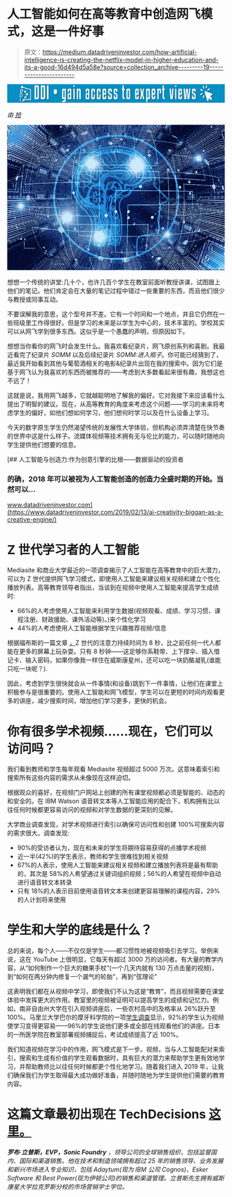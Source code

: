# 人工智能如何在高等教育中创造网飞模式，这是一件好事

> 原文：<https://medium.datadriveninvestor.com/how-artificial-intelligence-is-creating-the-netflix-model-in-higher-education-and-its-a-good-16d494d5a58e?source=collection_archive---------19----------------------->

[![](img/5be0ef59fcb58cbc56f3e0b88f61da60.png)](http://www.track.datadriveninvestor.com/1B9E)

*由* [*抢*](https://www.linkedin.com/in/robertlipps/)

![](img/2f81630b8413e8682561d0c48e0aeb48.png)

想想一个传统的讲堂:几十个，也许几百个学生在教室前面听教授讲课，试图跟上他们的笔记。他们肯定会在大量的笔记过程中错过一些重要的东西，而且他们很少与教授或同事互动。

不要误解我的意思，这个型号并不差。它有一个时间和一个地点，并且它仍然在一些班级里工作得很好。但是学习的未来是以学生为中心的，技术丰富的。学校其实可以从网飞学到很多东西。这似乎是一个愚蠢的声明，但原因如下。

想想当你看你的网飞时会发生什么。我喜欢看纪录片，网飞原创系列和喜剧。我最近看完了纪录片 *SOMM* 以及后续纪录片 *SOMM:进入瓶子*。你可能已经猜到了，最近我开始看到其他与葡萄酒相关的电影&纪录片出现在我的搜索中。因为它们是基于网飞认为我喜欢的东西而被推荐的——考虑到大多数看起来很有趣，我想这也不远了！

这就是说，我用网飞越多，它就越聪明地了解我的偏好。它对我接下来应该看什么提出了明智的建议。现在，从高等教育的角度来考虑这个问题——学习的未来将考虑学生的偏好，如他们想如何学习，他们想何时学习以及在什么设备上学习。

今天的数字原生学生仍然渴望传统的发展性大学体验，但机构必须弄清楚在快节奏的世界中这是什么样子。流媒体视频等技术拥有无与伦比的能力，可以随时随地向学生提供他们想要的信息。

[](https://www.datadriveninvestor.com/2019/02/13/ai-creativity-biggan-as-a-creative-engine/) [## 人工智能与创造力:作为创意引擎的比根——数据驱动的投资者

### 的确，2018 年可以被视为人工智能创造的创造力全盛时期的开始。当然可以…

www.datadriveninvestor.com](https://www.datadriveninvestor.com/2019/02/13/ai-creativity-biggan-as-a-creative-engine/) 

# **Z 世代学习者的人工智能**

Mediasite 和商业大学最近的一项调查揭示了人工智能在高等教育中的巨大潜力，可以为 Z 世代提供网飞学习模式，即使用人工智能来建议相关视频和建立个性化播放列表。高等教育领导者指出，当谈到在视频中使用人工智能来提高学生成绩时:

*   66%的人考虑使用人工智能来利用学生数据(视频观看、成绩、学习习惯、课程注册、财政援助、课外活动等)。)来个性化学习
*   44%的人考虑使用人工智能根据学生兴趣推荐视频/信息

根据福布斯的一篇文章 [*，*](https://www.forbes.com/sites/deeppatel/2017/11/27/5-d%E2%80%8Bifferences-%E2%80%8Bbetween-%E2%80%8Bmarketing-%E2%80%8Bto%E2%80%8B-m%E2%80%8Billennials-v%E2%80%8Bs%E2%80%8B-%E2%80%8Bgen-z/#53dbee5a2c9f)Z 世代的注意力持续时间为 8 秒，比之前任何一代人都能在更多的屏幕上玩杂耍。只有 8 秒钟——这足够你系鞋带、上下撑伞、插入借记卡、输入密码，如果你像我一样住在威斯康星州，还可以吃一块奶酪凝乳(谁能只吃一块呢？).

因此，考虑到学生很快就会从一件事情(和设备)跳到下一件事情，让他们在课堂上积极参与是很重要的。使用人工智能和网飞模型，学生可以在更短的时间内观看更多的讲座，减少搜索时间，增加他们学习更多，更快的机会。

# **你有很多学术视频……现在，它们可以访问吗？**

我们看到教师和学生每年观看 Mediasite 视频超过 5000 万次。这意味着索引和搜索所有这些内容的需求从未像现在这样迫切。

根据观众的喜好，在视频门户网站上创建的所有课堂视频都必须是智能的、动态的和安全的。在 IBM Watson 语音转文本等人工智能应用的配合下，机构拥有比以往任何时候都更容易访问的视频和对学生数据的更深刻的见解。

大学商业调查发现，对学术视频进行索引以确保可访问性和创建 100%可搜索内容的需求很大。调查发现:

*   90%的受访者认为，现在和未来的学生将期待容易获得的点播学术视频
*   近一半(42%)的学生表示，教师和学生很难找到相关视频
*   67%的人表示，使用人工智能来建议相关视频和建立播放列表将是最有帮助的，其次是 58%的人希望通过关键词组织视频；56%的人希望在视频中自动进行语音转文本转录
*   只有 18%的人表示目前使用语音转文本来创建更容易理解的课程内容，29%的人计划将来使用

# **学生和大学的底线是什么？**

总的来说，每个人——不仅仅是学生——都习惯性地被视频吸引去学习。举例来说，这在 YouTube 上很明显，它每天有超过 3000 万的访问者。有大量的教学内容，从“如何制作一个巨大的糖果手杖”(一个几天内就有 130 万点击量的视频)，到“如何在两分钟内修复一个漏气的轮胎”，再到“弦理论”

这表明我们都在从视频中学习，即使我们不认为这是“教育”，而且视频需要在课堂体验中发挥更大的作用。教室里的视频被证明可以提高学生的成绩和记忆力。例如，南非自由州大学在引入视频讲座后，一些农村高中的及格率从 26%跃升至 100%。马里兰大学巴尔的摩牙科学院的一项[学生调查](https://www.mediasite.com/casestudies/university-of-maryland-baltimore-dental-school/)显示，92%的学生认为视频使学习变得更容易——96%的学生说他们更多或全部在线观看他们的讲座。日本的一所医学院在教室部署视频捕捉后，考试成绩提高了近 100%。

我们知道视频在学习中的作用，网飞模式是下一步。视频，当与人工智能配对来索引，搜索和生成有价值的学生观看数据时，具有巨大的潜力来帮助学生更有效地学习，并帮助教师比以往任何时候都更个性化地学习。随着我们进入 2019 年，让我们确保我们为学生取得最大成功做好准备，并随时随地为学生提供他们需要的教育内容。

# 这篇文章最初出现在 TechDecisions [这里。](https://mytechdecisions.com/it-infrastructure/how-artificial-intelligence-is-creating-the-netflix-model-in-higher-education/)

***罗布·立普斯，EVP，Sonic Foundry*** *，领导公司的全球销售组织，包括监督国内、国际和渠道销售。他在技术和制造领域拥有超过 25 年的销售领导、业务发展和新兴市场进入专业知识，包括 Adaytum(现为 IBM 公司 Cognos)、Esker Software 和 Best Power(现为伊顿公司)的销售和渠道管理。立普斯先生拥有威斯康星大学拉克罗斯分校的市场营销学士学位。*